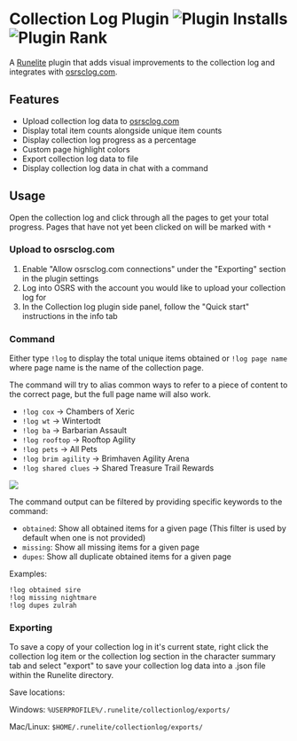 
# Collection Log Plugin ![Plugin Installs](https://img.shields.io/endpoint?url=https://api.runelite.net/pluginhub/shields/installs/plugin/collection-log) ![Plugin Rank](https://img.shields.io/endpoint?url=https://api.runelite.net/pluginhub/shields/rank/plugin/collection-log)

A [Runelite](https://github.com/runelite/runelite) plugin that adds visual improvements to the collection log and integrates with [osrsclog.com](https://osrsclog.com).

## Features
* Upload collection log data to [osrsclog.com](https://osrsclog.com)
* Display total item counts alongside unique item counts
* Display collection log progress as a percentage
* Custom page highlight colors
* Export collection log data to file
* Display collection log data in chat with a command

## Usage
Open the collection log and click through all the pages to get your total progress. Pages that have not yet been clicked on will be marked with `*`

### Upload to osrsclog.com
1. Enable "Allow osrsclog.com connections" under the "Exporting" section in the plugin settings
2. Log into OSRS with the account you would like to upload your collection log for
3. In the Collection log plugin side panel, follow the "Quick start" instructions in the info tab

### Command
Either type `!log` to display the total unique items obtained or `!log page name` where page name is the name of the collection page.

The command will try to alias common ways to refer to a piece of content to the correct page, but the full page name will also work.

- `!log cox` -> Chambers of Xeric
- `!log wt` -> Wintertodt
- `!log ba` -> Barbarian Assault
- `!log rooftop` -> Rooftop Agility
- `!log pets` -> All Pets
- `!log brim agility` -> Brimhaven Agility Arena
- `!log shared clues` -> Shared Treasure Trail Rewards

![](https://i.imgur.com/U2C2t1G.gif)

The command output can be filtered by providing specific keywords to the command:
- `obtained`: Show all obtained items for a given page (This filter is used by default when one is not provided)
- `missing`: Show all missing items for a given page
- `dupes`: Show all duplicate obtained items for a given page

Examples:
```
!log obtained sire
!log missing nightmare
!log dupes zulrah
```

### Exporting

To save a copy of your collection log in it's current state, right click the collection log item or the collection log section in the character summary tab and select "export" to save your collection log data into a .json file within the Runelite directory.

Save locations:

Windows: `%USERPROFILE%/.runelite/collectionlog/exports/`

Mac/Linux: `$HOME/.runelite/collectionlog/exports/`
